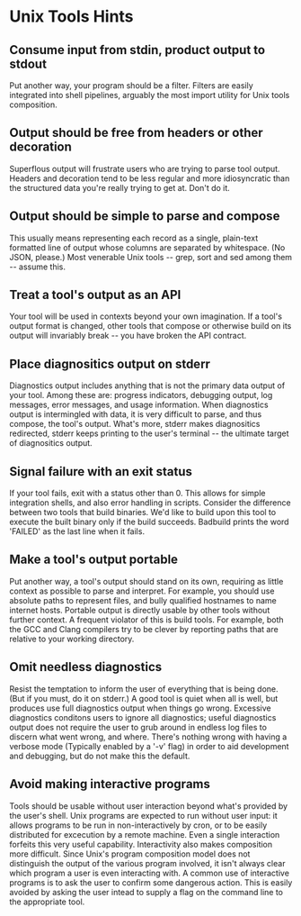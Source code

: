 # Unix Tools Hints

## Consume input from stdin, product output to stdout

Put another way, your program should be a filter. Filters are easily integrated
into shell pipelines, arguably the most import utility for Unix tools
composition.


## Output should be free from headers or other decoration

Superflous output will frustrate users who are trying to parse tool output.
Headers and decoration tend to be less regular and more idiosyncratic than the
structured data you're really trying to get at. Don't do it.


## Output should be simple to parse and compose

This usually means representing each record as a single, plain-text formatted
line of output whose columns are separated by whitespace. (No JSON, please.)
Most venerable Unix tools -- grep, sort and sed among them -- assume this.


## Treat a tool's output as an API

Your tool will be used in contexts beyond your own imagination. If a tool's
output format is changed, other tools that compose or otherwise build on its
output will invariably break -- you have broken the API contract.


## Place diagnositics output on stderr

Diagnostics output includes anything that is not the primary data output of your
tool. Among these are: progress indicators, debugging output, log messages,
error messages, and usage information. When diagnostics output is intermingled
with data, it is very difficult to parse, and thus compose, the tool's output.
What's more, stderr makes diagnositics redirected, stderr keeps printing to the
user's terminal -- the ultimate target of diagnositics output.


## Signal failure with an exit status

If your tool fails, exit with a status other than 0. This allows for simple
integration shells, and also error handling in scripts. Consider the difference
between two tools that build binaries. We'd like to build upon this tool to
execute the built binary only if the build succeeds. Badbuild prints the word
'FAILED' as the last line when it fails.


## Make a tool's output portable

Put another way, a tool's output should stand on its own, requiring as little
context as possible to parse and interpret. For example, you should use absolute
paths to represent files, and bully qualified hostnames to name internet hosts.
Portable output is directly usable by other tools without further context. A
frequent violator of this is build tools. For example, both the GCC and Clang
compilers try to be clever by reporting paths that are relative to your working
directory.


## Omit needless diagnostics

Resist the temptation to inform the user of everything that is being done. (But
if you must, do it on stderr.) A good tool is quiet when all is well, but
produces use full diagnostics output when things go wrong. Excessive diagnostics
conditons users to ignore all diagnostics; useful diagnostics output does not
require the user to grub around in endless log files to discern what went wrong,
and where. There's nothing wrong with having a verbose mode (Typically enabled
by a '-v' flag) in order to aid development and debugging, but do not make this
the default.


## Avoid making interactive programs

Tools should be usable without user interaction beyond what's provided by the
user's shell. Unix programs are expected to run without user input: it allows
programs to be run in non-interactively by cron, or to be easily distributed for
excecution by a remote machine. Even a single interaction forfeits this very
useful capability. Interactivity also makes composition more difficult. Since
Unix's program composition model does not distinguish the output of the various
program involved, it isn't always clear which program a user is even interacting
with. A common use of interactive programs is to ask the user to confirm some
dangerous action. This is easily avoided by asking the user intead to supply a
flag on the command line to the appropriate tool.
